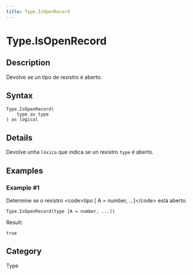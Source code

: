 ```yaml
---
title: Type.IsOpenRecord
---
```


# Type.IsOpenRecord


## Description

Devolve se un tipo de rexistro é aberto.


## Syntax

```powerquery
Type.IsOpenRecord(
    type as type
) as logical
```


## Details

Devolve unha <code>lóxica</code> que indica se un rexistro <code>type</code> é aberto.


## Examples

### Example #1 
Determine se o rexistro &lt;code&gt;tipo [ A = number, ...]&lt;/code&gt; está aberto.
```powerquery
Type.IsOpenRecord(type [A = number, ...])
```

Result: 
```powerquery
true
```




## Category
Type
